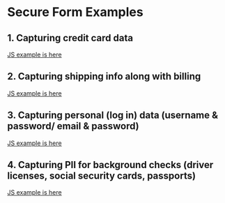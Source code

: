 # Secure Form Examples

## 1. Capturing credit card data
[JS example is here](js/credit-card-example.js)

## 2. Capturing shipping info along with billing
[JS example is here](js/shipping-info-example.js)

## 3. Capturing personal (log in) data (username & password/ email & password)
[JS example is here](js/login-data-example.js)

## 4. Capturing PII for background checks (driver licenses, social security cards, passports)   
[JS example is here](js/pii-example.js)

